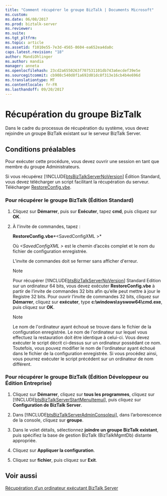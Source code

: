 ```yaml
---
title: "Comment récupérer le groupe BizTalk | Documents Microsoft"
ms.custom: 
ms.date: 06/08/2017
ms.prod: biztalk-server
ms.reviewer: 
ms.suite: 
ms.tgt_pltfrm: 
ms.topic: article
ms.assetid: f1010e55-7e3d-4565-8604-ea652ea4da8c
caps.latest.revision: "18"
author: MandiOhlinger
ms.author: mandia
manager: anneta
ms.openlocfilehash: 23cd2a6550263f707531101db743a6ecdef39e5e
ms.sourcegitcommit: cb908c540d8f1a692d01dc8f313e16cb4b4e696d
ms.translationtype: MT
ms.contentlocale: fr-FR
ms.lasthandoff: 09/20/2017
---
```

# <a name="how-to-recover-the-biztalk-group"></a>Récupération du groupe BizTalk
Dans le cadre du processus de récupération du système, vous devez rejoindre un groupe BizTalk existant sur le serveur BizTalk Server.  
  
## <a name="prerequisites"></a>Conditions préalables  
 Pour exécuter cette procédure, vous devez ouvrir une session en tant que membre du groupe Administrateurs.  
  
 Si vous récupérez [!INCLUDE[btsBizTalkServerNoVersion](../includes/btsbiztalkservernoversion-md.md)] Édition Standard, vous devez télécharger un script facilitant la récupération du serveur. Télécharger [RestoreConfig.vbe](http://go.microsoft.com/fwlink/?LinkID=195799).  
  
### <a name="to-recover-the-biztalk-group-standard-edition"></a>Pour récupérer le groupe BizTalk (Édition Standard)  
  
1.  Cliquez sur **Démarrer**, puis sur **Exécuter**, tapez **cmd**, puis cliquez sur **OK**.  
  
2.  À l'invite de commandes, tapez :  
  
     **RestoreConfig.vbe***\<SavedConfigXML >*   
  
     Où  *\<SavedConfigXML >* est le chemin d’accès complet et le nom du fichier de configuration enregistrée.  
  
     L'invite de commandes doit se fermer sans afficher d'erreur.  
  
    > [!NOTE]
    >  Pour récupérer [!INCLUDE[btsBizTalkServerNoVersion](../includes/btsbiztalkservernoversion-md.md)] Standard Edition sur un ordinateur 64 bits, vous devez exécuter **RestoreConfig.vbe** à partir de l’invite de commandes 32 bits afin qu’elle peut mettre à jour le Registre 32 bits. Pour ouvrir l’invite de commandes 32 bits, cliquez sur **Démarrer**, cliquez sur **exécuter**, type **c:\windows\syswow64\cmd.exe**, puis cliquez sur **OK**.  
  
    > [!NOTE]
    >  Le nom de l'ordinateur ayant échoué se trouve dans le fichier de la configuration enregistrée. Le nom de l'ordinateur sur lequel vous effectuez la restauration doit être identique à celui-ci. Vous devez exécuter le script décrit ci-dessus sur un ordinateur possédant ce nom. Toutefois, vous pouvez modifier le nom de l'ordinateur ayant échoué dans le fichier de la configuration enregistrée. Si vous procédez ainsi, vous pourrez exécuter le script précédent sur un ordinateur de nom différent.  
  
### <a name="to-recover-the-biztalk-group-developer-edition-or-enterprise-edition"></a>Pour récupérer le groupe BizTalk (Édition Développeur ou Édition Entreprise)  
  
1.  Cliquez sur **Démarrer**, cliquez sur **tous les programmes**, cliquez sur [!INCLUDE[btsBizTalkServerStartMenuItemui](../includes/btsbiztalkserverstartmenuitemui-md.md)], puis cliquez sur **Configuration de BizTalk Server**.  
  
2.  Dans [!INCLUDE[btsBizTalkServerAdminConsoleui](../includes/btsbiztalkserveradminconsoleui-md.md)], dans l’arborescence de la console, cliquez sur **groupe**.  
  
3.  Dans le volet détails, sélectionnez **joindre un groupe BizTalk existant**, puis spécifiez la base de gestion BizTalk (BizTalkMgmtDb) distante appropriée.  
  
4.  Cliquez sur **Appliquer la configuration**.  
  
5.  Cliquez sur **fichier**, puis cliquez sur **Exit**.  
  
## <a name="see-also"></a>Voir aussi  
 [Récupération d’un ordinateur exécutant BizTalk Server](../core/recovering-a-computer-running-biztalk-server.md)
